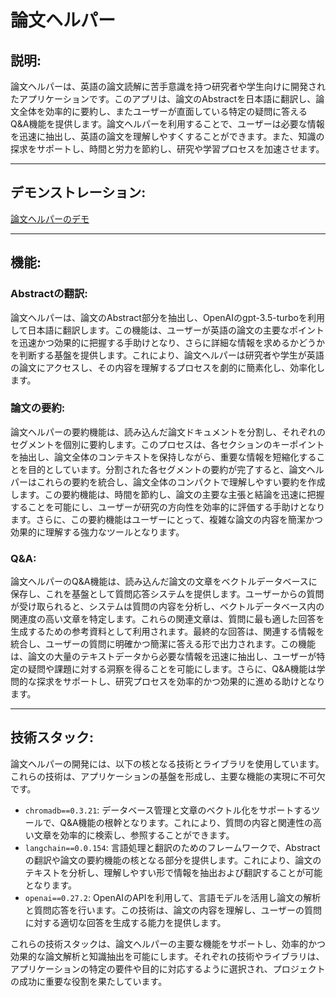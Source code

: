 # 論文ヘルパー

## 説明:
論文ヘルパーは、英語の論文読解に苦手意識を持つ研究者や学生向けに開発されたアプリケーションです。このアプリは、論文のAbstractを日本語に翻訳し、論文全体を効率的に要約し、またユーザーが直面している特定の疑問に答えるQ&A機能を提供します。論文ヘルパーを利用することで、ユーザーは必要な情報を迅速に抽出し、英語の論文を理解しやすくすることができます。また、知識の探求をサポートし、時間と労力を節約し、研究や学習プロセスを加速させます。

---

## デモンストレーション:
[論文ヘルパーのデモ](https://shimadanaoki8804-study-q-a-streamlit-app-tbdubk.streamlit.app/)

---

## 機能:

### Abstractの翻訳:
論文ヘルパーは、論文のAbstract部分を抽出し、OpenAIのgpt-3.5-turboを利用して日本語に翻訳します。この機能は、ユーザーが英語の論文の主要なポイントを迅速かつ効果的に把握する手助けとなり、さらに詳細な情報を求めるかどうかを判断する基盤を提供します。これにより、論文ヘルパーは研究者や学生が英語の論文にアクセスし、その内容を理解するプロセスを劇的に簡素化し、効率化します。

### 論文の要約:
論文ヘルパーの要約機能は、読み込んだ論文ドキュメントを分割し、それぞれのセグメントを個別に要約します。このプロセスは、各セクションのキーポイントを抽出し、論文全体のコンテキストを保持しながら、重要な情報を短縮化することを目的としています。分割された各セグメントの要約が完了すると、論文ヘルパーはこれらの要約を統合し、論文全体のコンパクトで理解しやすい要約を作成します。この要約機能は、時間を節約し、論文の主要な主張と結論を迅速に把握することを可能にし、ユーザーが研究の方向性を効率的に評価する手助けとなります。さらに、この要約機能はユーザーにとって、複雑な論文の内容を簡潔かつ効果的に理解する強力なツールとなります。

### Q&A:
論文ヘルパーのQ&A機能は、読み込んだ論文の文章をベクトルデータベースに保存し、これを基盤として質問応答システムを提供します。ユーザーからの質問が受け取られると、システムは質問の内容を分析し、ベクトルデータベース内の関連度の高い文章を特定します。これらの関連文章は、質問に最も適した回答を生成するための参考資料として利用されます。最終的な回答は、関連する情報を統合し、ユーザーの質問に明確かつ簡潔に答える形で出力されます。この機能は、論文の大量のテキストデータから必要な情報を迅速に抽出し、ユーザーが特定の疑問や課題に対する洞察を得ることを可能にします。さらに、Q&A機能は学問的な探求をサポートし、研究プロセスを効率的かつ効果的に進める助けとなります。

---

## 技術スタック:
論文ヘルパーの開発には、以下の核となる技術とライブラリを使用しています。これらの技術は、アプリケーションの基盤を形成し、主要な機能の実現に不可欠です。
- `chromadb==0.3.21`: データベース管理と文章のベクトル化をサポートするツールで、Q&A機能の根幹となります。これにより、質問の内容と関連性の高い文章を効率的に検索し、参照することができます。
- `langchain==0.0.154`: 言語処理と翻訳のためのフレームワークで、Abstractの翻訳や論文の要約機能の核となる部分を提供します。これにより、論文のテキストを分析し、理解しやすい形で情報を抽出および翻訳することが可能となります。
- `openai==0.27.2`: OpenAIのAPIを利用して、言語モデルを活用し論文の解析と質問応答を行います。この技術は、論文の内容を理解し、ユーザーの質問に対する適切な回答を生成する能力を提供します。

これらの技術スタックは、論文ヘルパーの主要な機能をサポートし、効率的かつ効果的な論文解析と知識抽出を可能にします。それぞれの技術やライブラリは、アプリケーションの特定の要件や目的に対応するように選択され、プロジェクトの成功に重要な役割を果たしています。

